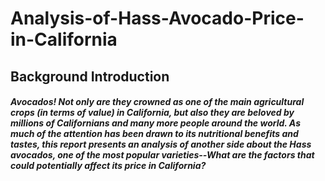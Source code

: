 # Analysis-of-Hass-Avocado-Price-in-California

## Background Introduction

#####    Avocados! Not only are they crowned as one of the main agricultural crops (in terms of value) in California, but also they are beloved by millions of Californians and many more people around the world. As much of the attention has been drawn to its nutritional benefits and tastes, this report presents an analysis of another side about the Hass avocados, one of the most popular varieties--What are the factors that could potentially affect its price in California? 
